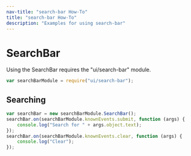 ```yaml
---
nav-title: "search-bar How-To"
title: "search-bar How-To"
description: "Examples for using search-bar"
---
```

# SearchBar
Using the SearchBar requires the "ui/search-bar" module.
``` JavaScript
var searchBarModule = require("ui/search-bar");
```
## Searching
``` JavaScript
var searchBar = new searchBarModule.SearchBar();
searchBar.on(searchBarModule.knownEvents.submit, function (args) {
    console.log("Search for " + args.object.text);
});
searchBar.on(searchBarModule.knownEvents.clear, function (args) {
    console.log("Clear");
});
```

